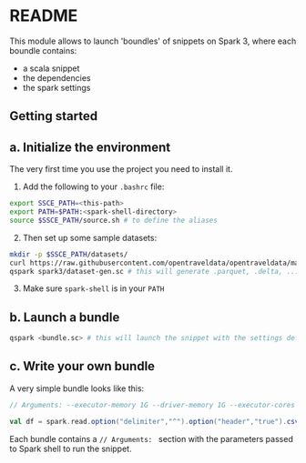 # README

This module allows to launch 'boundles' of snippets on Spark 3, where each boundle contains:

- a scala snippet
- the dependencies
- the spark settings

## Getting started


## a. Initialize the environment

The very first time you use the project you need to install it. 

1. Add the following to your `.bashrc` file: 

```bash
export SSCE_PATH=<this-path>
export PATH=$PATH:<spark-shell-directory>
source $SSCE_PATH/source.sh # to define the aliases
```

2. Then set up some sample datasets:

```bash
mkdir -p $SSCE_PATH/datasets/
curl https://raw.githubusercontent.com/opentraveldata/opentraveldata/master/opentraveldata/optd_por_public_all.csv > datasets/optd_por_public_all.csv
qspark spark3/dataset-gen.sc # this will generate .parquet, .delta, ... datasets
```

3. Make sure `spark-shell` is in your `PATH`

## b. Launch a bundle

```bash
qspark <bundle.sc> # this will launch the snippet with the settings defined after '// Arguments: ' prefixed line
```

## c. Write your own bundle

A very simple bundle looks like this:

```scala
// Arguments: --executor-memory 1G --driver-memory 1G --executor-cores 1 --master local[6] --conf spark.sql.adaptive.enabled=false

val df = spark.read.option("delimiter","^").option("header","true").csv("datasets/optd_por_public_all.csv")

```

Each bundle contains a `// Arguments: ` section with the parameters passed to Spark shell to run the snippet.
